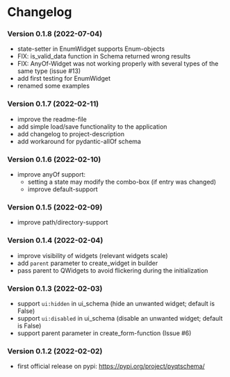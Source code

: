 # Changelog

### Version 0.1.8 (2022-07-04)

* state-setter in EnumWidget supports Enum-objects
* FIX: is_valid_data function in Schema returned wrong results
* FIX: AnyOf-Widget was not working properly with several types of the same type (issue #13)
* add first testing for EnumWidget
* renamed some examples

### Version 0.1.7 (2022-02-11)

* improve the readme-file
* add simple load/save functionality to the application
* add changelog to project-description
* add workaround for pydantic-allOf schema

### Version 0.1.6 (2022-02-10)

* improve anyOf support:
  * setting a state may modify the combo-box (if entry was changed)
  * improve default-support

### Version 0.1.5 (2022-02-09)

* improve path/directory-support

### Version 0.1.4 (2022-02-04)

* improve visibility of widgets (relevant widgets scale)
* add `parent` parameter to create_widget in builder
* pass parent to QWidgets to avoid flickering during the initialization

### Version 0.1.3 (2022-02-03)

* support `ui:hidden` in ui_schema (hide an unwanted widget; default is False)
* support `ui:disabled` in ui_schema (disable an unwanted widget; default is False)
* support parent parameter in create_form-function (Issue #6)

### Version 0.1.2 (2022-02-02)

* first official release on pypi: https://pypi.org/project/pyqtschema/
